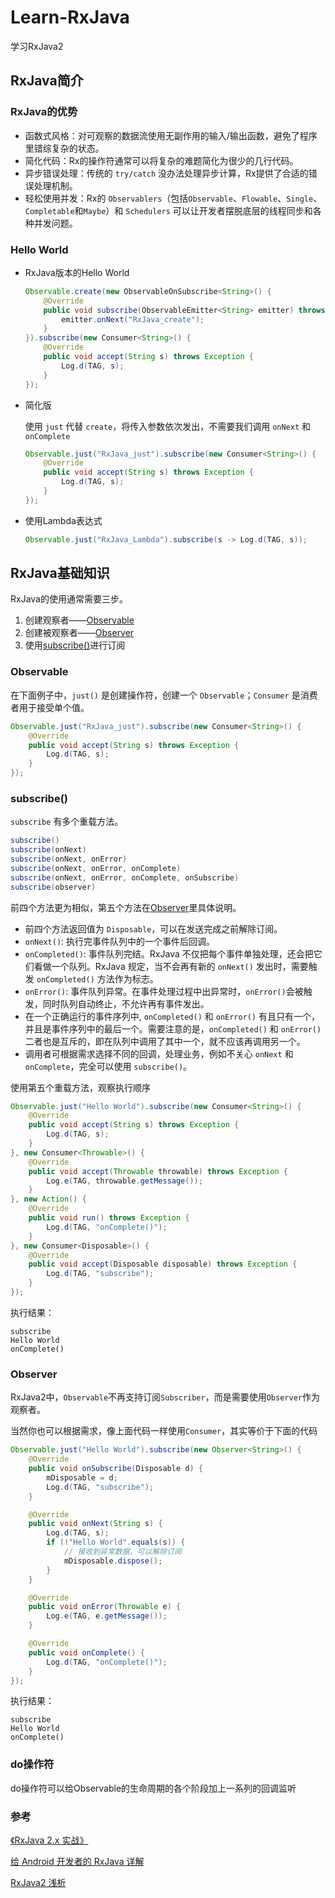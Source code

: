 # Learn-RxJava
学习RxJava2

## RxJava简介

### RxJava的优势
* 函数式风格：对可观察的数据流使用无副作用的输入/输出函数，避免了程序里错综复杂的状态。
* 简化代码：Rx的操作符通常可以将复杂的难题简化为很少的几行代码。
* 异步错误处理：传统的 `try/catch` 没办法处理异步计算，Rx提供了合适的错误处理机制。
* 轻松使用并发：Rx的 `Observablers`（包括`Observable`、`Flowable`、`Single`、`Completable`和`Maybe`）和 `Schedulers` 可以让开发者摆脱底层的线程同步和各种并发问题。

### Hello World

* RxJava版本的Hello World

    ```java
    Observable.create(new ObservableOnSubscribe<String>() {
        @Override
        public void subscribe(ObservableEmitter<String> emitter) throws Exception {
            emitter.onNext("RxJava_create");
        }
    }).subscribe(new Consumer<String>() {
        @Override
        public void accept(String s) throws Exception {
            Log.d(TAG, s);
        }
    });
    ```
    
* 简化版

    使用 `just` 代替 `create`，将传入参数依次发出，不需要我们调用 `onNext` 和  `onComplete`

    ```java
    Observable.just("RxJava_just").subscribe(new Consumer<String>() {
        @Override
        public void accept(String s) throws Exception {
            Log.d(TAG, s);
        }
    });
    ```
    
* 使用Lambda表达式

    ```java
    Observable.just("RxJava_Lambda").subscribe(s -> Log.d(TAG, s));
    ```
    
## RxJava基础知识

RxJava的使用通常需要三步。
1. 创建观察者——[Observable](#Observable)
2. 创建被观察者——[Observer](#Observer)
3. 使用[subscribe()](#subscribe)进行订阅

### <span id = "Observable">Observable</span>

在下面例子中，`just()` 是创建操作符，创建一个 `Observable`；`Consumer` 是消费者用于接受单个值。

```java
Observable.just("RxJava_just").subscribe(new Consumer<String>() {
    @Override
    public void accept(String s) throws Exception {
        Log.d(TAG, s);
    }
});
```

### <span id = "subscribe">subscribe()</span>

`subscribe` 有多个重载方法。

```java
subscribe()
subscribe(onNext)
subscribe(onNext, onError)
subscribe(onNext, onError, onComplete)
subscribe(onNext, onError, onComplete, onSubscribe)
subscribe(observer)
```

前四个方法更为相似，第五个方法在[Observer](#Observer)里具体说明。

* 前四个方法返回值为 `Disposable`，可以在发送完成之前解除订阅。
* `onNext()`: 执行完事件队列中的一个事件后回调。
* `onCompleted()`: 事件队列完结。RxJava 不仅把每个事件单独处理，还会把它们看做一个队列。RxJava 规定，当不会再有新的 `onNext()` 发出时，需要触发 `onCompleted()` 方法作为标志。
* `onError()`: 事件队列异常。在事件处理过程中出异常时，`onError()`会被触发，同时队列自动终止，不允许再有事件发出。
* 在一个正确运行的事件序列中, `onCompleted()` 和 `onError()` 有且只有一个，并且是事件序列中的最后一个。需要注意的是，`onCompleted()` 和 `onError()` 二者也是互斥的，即在队列中调用了其中一个，就不应该再调用另一个。
* 调用者可根据需求选择不同的回调，处理业务，例如不关心 `onNext` 和 `onComplete`，完全可以使用 `subscribe()`。

使用第五个重载方法，观察执行顺序

```java
Observable.just("Hello World").subscribe(new Consumer<String>() {
    @Override
    public void accept(String s) throws Exception {
        Log.d(TAG, s);
    }
}, new Consumer<Throwable>() {
    @Override
    public void accept(Throwable throwable) throws Exception {
        Log.e(TAG, throwable.getMessage());
    }
}, new Action() {
    @Override
    public void run() throws Exception {
        Log.d(TAG, "onComplete()");
    }
}, new Consumer<Disposable>() {
    @Override
    public void accept(Disposable disposable) throws Exception {
        Log.d(TAG, "subscribe");
    }
});
```

执行结果：
```
subscribe  
Hello World  
onComplete() 
``` 

### <span id = "Observer">Observer</span>

RxJava2中，`Observable`不再支持订阅`Subscriber`，而是需要使用`Observer`作为观察者。

当然你也可以根据需求，像上面代码一样使用`Consumer`，其实等价于下面的代码

```java
Observable.just("Hello World").subscribe(new Observer<String>() {
    @Override
    public void onSubscribe(Disposable d) {
        mDisposable = d;
        Log.d(TAG, "subscribe");
    }

    @Override
    public void onNext(String s) {
        Log.d(TAG, s);
        if (!"Hello World".equals(s)) {
            // 接收到异常数据，可以解除订阅
            mDisposable.dispose();
        }
    }

    @Override
    public void onError(Throwable e) {
        Log.e(TAG, e.getMessage());
    }

    @Override
    public void onComplete() {
        Log.d(TAG, "onComplete()");
    }
});
```

执行结果：
```
subscribe
Hello World
onComplete()
```

### do操作符

do操作符可以给Observable的生命周期的各个阶段加上一系列的回调监听




### 参考

[《RxJava 2.x 实战》](https://www.jianshu.com/p/9d0db48426ee?utm_source=oschina-app)

[给 Android 开发者的 RxJava 详解](http://gank.io/post/560e15be2dca930e00da1083)

[RxJava2 浅析](https://blog.csdn.net/maplejaw_/article/details/52442065)